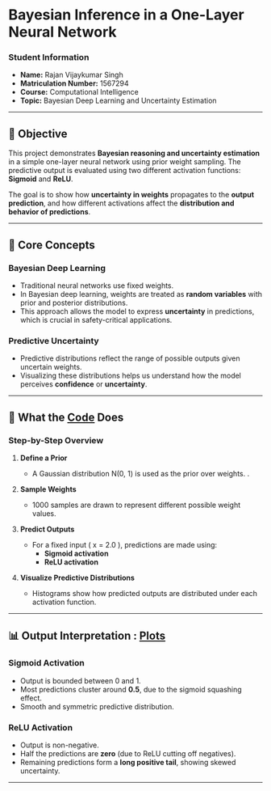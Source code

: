 # Bayesian Inference in a One-Layer Neural Network

### Student Information
- **Name:** Rajan Vijaykumar Singh  
- **Matriculation Number:** 1567294  
- **Course:** Computational Intelligence  
- **Topic:** Bayesian Deep Learning and Uncertainty Estimation  

---

## 📌 Objective

This project demonstrates **Bayesian reasoning and uncertainty estimation** in a simple one-layer neural network using prior weight sampling. The predictive output is evaluated using two different activation functions: **Sigmoid** and **ReLU**.

The goal is to show how **uncertainty in weights** propagates to the **output prediction**, and how different activations affect the **distribution and behavior of predictions**.

---

## 🧠 Core Concepts

### Bayesian Deep Learning
- Traditional neural networks use fixed weights.
- In Bayesian deep learning, weights are treated as **random variables** with prior and posterior distributions.
- This approach allows the model to express **uncertainty** in predictions, which is crucial in safety-critical applications.

### Predictive Uncertainty
- Predictive distributions reflect the range of possible outputs given uncertain weights.
- Visualizing these distributions helps us understand how the model perceives **confidence** or **uncertainty**.

---

## 🧪 What the [Code](https://github.com/rajansingh44/Bayesian-Deep-Learning/blob/main/ReLU_and_Sigmoid_for_one_layer_network.py) Does

### Step-by-Step Overview

1. **Define a Prior**  
   - A Gaussian distribution N(0, 1) is used as the prior over weights.
.

2. **Sample Weights**  
   - 1000 samples are drawn to represent different possible weight values.

3. **Predict Outputs**  
   - For a fixed input \( x = 2.0 \), predictions are made using:
     - **Sigmoid activation**
     - **ReLU activation**

4. **Visualize Predictive Distributions**  
   - Histograms show how predicted outputs are distributed under each activation function.

---

## 📊 Output Interpretation : [Plots](https://github.com/rajansingh44/Bayesian-Deep-Learning/blob/main/Output_Plot.png)

### Sigmoid Activation
- Output is bounded between 0 and 1.
- Most predictions cluster around **0.5**, due to the sigmoid squashing effect.
- Smooth and symmetric predictive distribution.

### ReLU Activation
- Output is non-negative.
- Half the predictions are **zero** (due to ReLU cutting off negatives).
- Remaining predictions form a **long positive tail**, showing skewed uncertainty.

---

